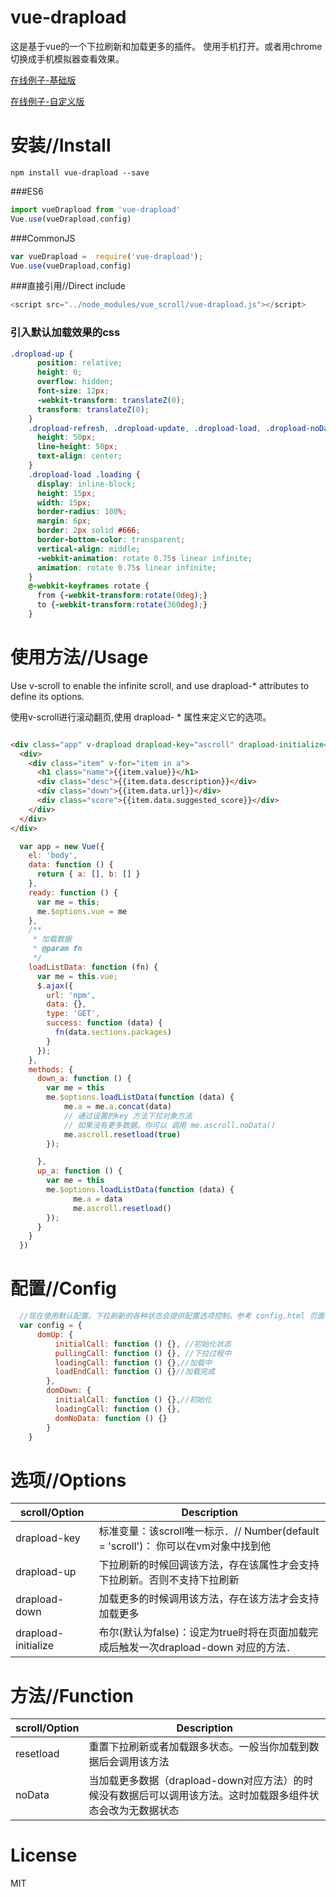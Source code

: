 # vue-drapload

这是基于vue的一个下拉刷新和加载更多的插件。
使用手机打开。或者用chrome切换成手机模拟器查看效果。

[在线例子-基础版](http://htmlpreview.github.io/?https://github.com/jy03078959/vue-drapload/blob/master/example/base.html)

[在线例子-自定义版](http://htmlpreview.github.io/?https://github.com/jy03078959/vue-drapload/blob/master/example/config.html)




# 安装//Install

```npm
npm install vue-drapload --save
```

###ES6

```JavaScript
import vueDrapload from 'vue-drapload'
Vue.use(vueDrapload,config)
```

###CommonJS

```JavaScript
var vueDrapload =  require('vue-drapload');
Vue.use(vueDrapload,config)
```

###直接引用//Direct include

```JavaScript
<script src="../node_modules/vue_scroll/vue-drapload.js"></script>
```
### 引入默认加载效果的css
```css
.dropload-up {
      position: relative;
      height: 0;
      overflow: hidden;
      font-size: 12px;
      -webkit-transform: translateZ(0);
      transform: translateZ(0);
    }
    .dropload-refresh, .dropload-update, .dropload-load, .dropload-noData {
      height: 50px;
      line-height: 50px;
      text-align: center;
    }
    .dropload-load .loading {
      display: inline-block;
      height: 15px;
      width: 15px;
      border-radius: 100%;
      margin: 6px;
      border: 2px solid #666;
      border-bottom-color: transparent;
      vertical-align: middle;
      -webkit-animation: rotate 0.75s linear infinite;
      animation: rotate 0.75s linear infinite;
    }
    @-webkit-keyframes rotate {
      from {-webkit-transform:rotate(0deg);}
      to {-webkit-transform:rotate(360deg);}
    }
```



# 使用方法//Usage

Use v-scroll to enable the infinite scroll, and use drapload-* attributes to define its options.

使用v-scroll进行滚动翻页,使用 drapload- * 属性来定义它的选项。

```HTML

<div class="app" v-drapload drapload-key="ascroll" drapload-initialize="true" drapload-down="down_a()" drapload-up="up_a()">
  <div>
    <div class="item" v-for="item in a">
      <h1 class="name">{{item.value}}</h1>
      <div class="desc">{{item.data.description}}</div>
      <div class="down">{{item.data.url}}</div>
      <div class="score">{{item.data.suggested_score}}</div>
    </div>
  </div>
</div>
```

```JavaScript
  var app = new Vue({
    el: 'body',
    data: function () {
      return { a: [], b: [] }
    },
    ready: function () {
      var me = this;
      me.$options.vue = me
    },
    /**
     * 加载数据
     * @param fn
     */
    loadListData: function (fn) {
      var me = this.vue;
      $.ajax({
        url: 'npm',
        data: {},
        type: 'GET',
        success: function (data) {
          fn(data.sections.packages)
        }
      });
    },
    methods: {
      down_a: function () {
        var me = this
        me.$options.loadListData(function (data) {
            me.a = me.a.concat(data)
            // 通过设置的key 方法下拉对象方法
            // 如果没有更多数据。你可以 调用 me.ascroll.noData()
            me.ascroll.resetload(true)
        });

      },
      up_a: function () {
        var me = this
        me.$options.loadListData(function (data) {
              me.a = data
              me.ascroll.resetload()
        });
      }
    }
  })
```




# 配置//Config

```JavaScript
  //现在使用默认配置。下拉刷新的各种状态会提供配置选项控制。参考 config.html 页面例子
  var config = {
      domUp: {
          initialCall: function () {}, //初始化状态
          pullingCall: function () {}, //下拉过程中
          loadingCall: function () {},//加载中
          loadEndCall: function () {}//加载完成
        },
        domDown: {
          initialCall: function () {},//初始化
          loadingCall: function () {},
          domNoData: function () {}
        }
    }
```

# 选项//Options

| scroll/Option | Description |
| ----- | ----- |
| drapload-key | 标准变量：该scroll唯一标示．// Number(default = 'scroll')： 你可以在vm对象中找到他 |
| drapload-up | 下拉刷新的时候回调该方法，存在该属性才会支持下拉刷新。否则不支持下拉刷新 |
| drapload-down |加载更多的时候调用该方法，存在该方法才会支持加载更多|
| drapload-initialize | 布尔(默认为false)：设定为true时将在页面加载完成后触发一次drapload-down 对应的方法．|

# 方法//Function

| scroll/Option | Description |
| ----- | ----- |
| resetload | 重置下拉刷新或者加载跟多状态。一般当你加载到数据后会调用该方法 |
| noData | 当加载更多数据（drapload-down对应方法）的时候没有数据后可以调用该方法。这时加载跟多组件状态会改为无数据状态 |

# License

MIT